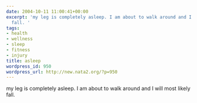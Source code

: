 ```yaml
---
date: 2004-10-11 11:00:41+00:00
excerpt: 'my leg is completely asleep. I am about to walk around and I will most likely
  fall. '
tags:
- health
- wellness
- sleep
- fitness
- injury
title: asleep
wordpress_id: 950
wordpress_url: http://new.nata2.org/?p=950
---
```


my leg is completely asleep. I am about to walk around and I will most likely fall.